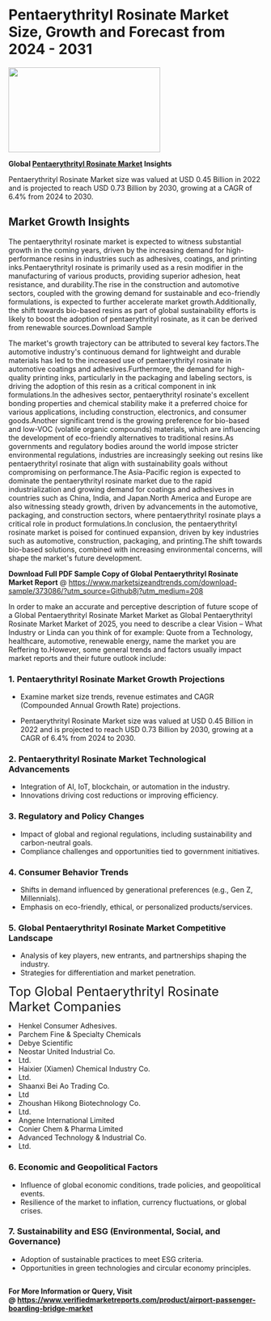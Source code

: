 <H1>Pentaerythrityl Rosinate Market Size, Growth and Forecast from 2024 - 2031</H1><img class="aligncenter size-medium wp-image-584254" src="https://thirdeyenews.in/wp-content/uploads/2024/09/Global-Market-Research-300x168.jpeg" alt="" width="300" height="168" /><p><strong>Global&nbsp;<a href="https://www.marketsizeandtrends.com/download-sample/373086/?utm_source=Github8j?utm_medium=208">Pentaerythrityl Rosinate Market</a> Insights</strong></p><p>Pentaerythrityl Rosinate Market size was valued at USD 0.45 Billion in 2022 and is projected to reach USD 0.73 Billion by 2030, growing at a CAGR of 6.4% from 2024 to 2030.</p><p><h2>Market Growth Insights</h2> <p>The pentaerythrityl rosinate market is expected to witness substantial growth in the coming years, driven by the increasing demand for high-performance resins in industries such as adhesives, coatings, and printing inks.Pentaerythrityl rosinate is primarily used as a resin modifier in the manufacturing of various products, providing superior adhesion, heat resistance, and durability.The rise in the construction and automotive sectors, coupled with the growing demand for sustainable and eco-friendly formulations, is expected to further accelerate market growth.Additionally, the shift towards bio-based resins as part of global sustainability efforts is likely to boost the adoption of pentaerythrityl rosinate, as it can be derived from renewable sources.Download Sample </p> <p>The market's growth trajectory can be attributed to several key factors.The automotive industry's continuous demand for lightweight and durable materials has led to the increased use of pentaerythrityl rosinate in automotive coatings and adhesives.Furthermore, the demand for high-quality printing inks, particularly in the packaging and labeling sectors, is driving the adoption of this resin as a critical component in ink formulations.In the adhesives sector, pentaerythrityl rosinate's excellent bonding properties and chemical stability make it a preferred choice for various applications, including construction, electronics, and consumer goods.Another significant trend is the growing preference for bio-based and low-VOC (volatile organic compounds) materials, which are influencing the development of eco-friendly alternatives to traditional resins.As governments and regulatory bodies around the world impose stricter environmental regulations, industries are increasingly seeking out resins like pentaerythrityl rosinate that align with sustainability goals without compromising on performance.The Asia-Pacific region is expected to dominate the pentaerythrityl rosinate market due to the rapid industrialization and growing demand for coatings and adhesives in countries such as China, India, and Japan.North America and Europe are also witnessing steady growth, driven by advancements in the automotive, packaging, and construction sectors, where pentaerythrityl rosinate plays a critical role in product formulations.In conclusion, the pentaerythrityl rosinate market is poised for continued expansion, driven by key industries such as automotive, construction, packaging, and printing.The shift towards bio-based solutions, combined with increasing environmental concerns, will shape the market's future development.</p><p><span class=""><strong>Download Full PDF Sample Copy of Global Pentaerythrityl Rosinate Market Report</strong> @ <a href="https://www.marketsizeandtrends.com/download-sample/373086/?utm_source=Github8j?utm_medium=208" target="_blank">https://www.marketsizeandtrends.com/download-sample/373086/?utm_source=Github8j?utm_medium=208</a></span></p><p>In order to make an accurate and perceptive description of future scope of a Global&nbsp;Pentaerythrityl Rosinate Market Market as Global&nbsp;Pentaerythrityl Rosinate Market Market of 2025, you need to describe a clear Vision &ndash; What Industry or Linda can you think of for example: Quote from a Technology, healthcare, automotive, renewable energy, name the market you are Reffering to.However, some general trends and factors usually impact market reports and their future outlook include:</p><h3>1.&nbsp;<strong>Pentaerythrityl Rosinate Market Growth Projections</strong></h3><ul><li>Examine market size trends, revenue estimates and CAGR (Compounded Annual Growth Rate) projections.</li><li><p>Pentaerythrityl Rosinate Market size was valued at USD 0.45 Billion in 2022 and is projected to reach USD 0.73 Billion by 2030, growing at a CAGR of 6.4% from 2024 to 2030.</p></li></ul><h3>2.&nbsp;<strong>Pentaerythrityl Rosinate Market Technological Advancements</strong></h3><ul><li>Integration of AI, IoT, blockchain, or automation in the industry.</li><li>Innovations driving cost reductions or improving efficiency.</li></ul><h3>3.&nbsp;<strong>Regulatory and Policy Changes</strong></h3><ul><li>Impact of global and regional regulations, including sustainability and carbon-neutral goals.</li><li>Compliance challenges and opportunities tied to government initiatives.</li></ul><h3>4.&nbsp;<strong>Consumer Behavior Trends</strong></h3><ul><li>Shifts in demand influenced by generational preferences (e.g., Gen Z, Millennials).</li><li>Emphasis on eco-friendly, ethical, or personalized products/services.</li></ul><h3>5.&nbsp;<strong>Global Pentaerythrityl Rosinate Market Competitive Landscape</strong></h3><ul><li>Analysis of key players, new entrants, and partnerships shaping the industry.</li><li>Strategies for differentiation and market penetration.</li></ul><p data-pm-slice="1 1 []"><span style="color: inherit; font-family: inherit; font-size: 25px;">Top Global Pentaerythrityl Rosinate Market Companies</span></p><div class="" data-test-id=""><p><li>Henkel Consumer Adhesives.</li><li> Parchem Fine & Specialty Chemicals</li><li> Debye Scientific</li><li> Neostar United Industrial Co.</li><li> Ltd.</li><li> Haixier (Xiamen) Chemical Industry Co.</li><li> Ltd.</li><li> Shaanxi Bei Ao Trading Co.</li><li>Ltd</li><li> Zhoushan Hikong Biotechnology Co.</li><li>Ltd.</li><li> Angene International Limited</li><li> Conier Chem & Pharma Limited</li><li> Advanced Technology & Industrial Co.</li><li> Ltd.</li></p></div><h3>6.&nbsp;<strong>Economic and Geopolitical Factors</strong></h3><ul><li>Influence of global economic conditions, trade policies, and geopolitical events.</li><li>Resilience of the market to inflation, currency fluctuations, or global crises.</li></ul><h3>7.&nbsp;<strong>Sustainability and ESG (Environmental, Social, and Governance)</strong></h3><ul><li>Adoption of sustainable practices to meet ESG criteria.</li><li>Opportunities in green technologies and circular economy principles.</li></ul><h2><strong style="font-size: 14px;">For More Information or Query, Visit @&nbsp;</strong><a style="background-color: #ffffff; font-size: 14px;" href="https://www.marketsizeandtrends.com/report/pentaerythrityl-rosinate-market/" target="_blank">https://www.verifiedmarketreports.com/product/airport-passenger-boarding-bridge-market</a></h2>